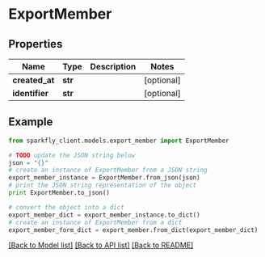 # ExportMember


## Properties
Name | Type | Description | Notes
------------ | ------------- | ------------- | -------------
**created_at** | **str** |  | [optional] 
**identifier** | **str** |  | [optional] 

## Example

```python
from sparkfly_client.models.export_member import ExportMember

# TODO update the JSON string below
json = "{}"
# create an instance of ExportMember from a JSON string
export_member_instance = ExportMember.from_json(json)
# print the JSON string representation of the object
print ExportMember.to_json()

# convert the object into a dict
export_member_dict = export_member_instance.to_dict()
# create an instance of ExportMember from a dict
export_member_form_dict = export_member.from_dict(export_member_dict)
```
[[Back to Model list]](../README.md#documentation-for-models) [[Back to API list]](../README.md#documentation-for-api-endpoints) [[Back to README]](../README.md)


